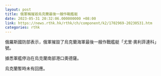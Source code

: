 ```yaml
---
layout: post
title: 俄軍稱摧毀烏克蘭最後一艘作戰艦艇
date: 2023-05-31 20:32:06.000000000 +08:00
link: https://news.rthk.hk/rthk/ch/component/k2/1702969-20230531.htm
categories: rthk
---
```


俄羅斯國防部表示，俄軍摧毀了烏克蘭海軍最後一艘作戰艦艇「尤里·奧利菲連科」號。

據悉軍艦停泊在烏克蘭南部港口奧德薩。 

烏克蘭暫時未有回應。
